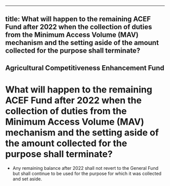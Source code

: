 --- 
 title: What will happen to the remaining ACEF Fund after 2022 when the collection of duties from the Minimum Access Volume (MAV) mechanism and the setting aside of the amount collected for the purpose shall terminate?
 ---

## Agricultural Competitiveness Enhancement Fund

# What will happen to the remaining ACEF Fund after 2022 when the collection of duties from the Minimum Access Volume (MAV) mechanism and the setting aside of the amount collected for the purpose shall terminate?


 - Any remaining balance after 2022 shall not revert to the General Fund but shall continue to be used for the purpose for which it was collected and set aside.
